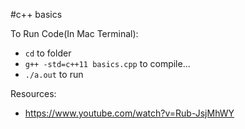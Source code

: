 #c++ basics

To Run Code(In Mac Terminal):
- `cd` to folder
- `g++ -std=c++11 basics.cpp` to compile...
- `./a.out` to run

Resources:
- https://www.youtube.com/watch?v=Rub-JsjMhWY
